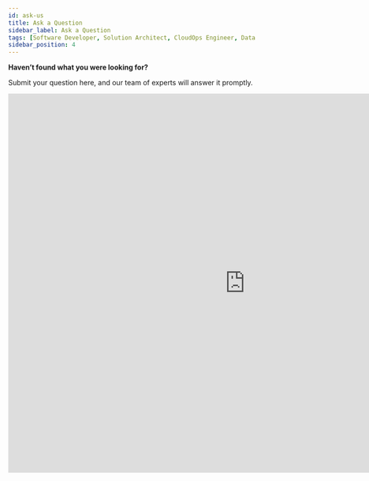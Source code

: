 ```yaml
---
id: ask-us
title: Ask a Question
sidebar_label: Ask a Question
tags: [Software Developer, Solution Architect, CloudOps Engineer, Data Analyst]
sidebar_position: 4
---
```


**Haven’t found what you were looking for?**

Submit your question here, and our team of experts will answer it promptly.

<iframe width="960" height="768" src="https://demo.qrvey.com/q/aZ83K?iframe=true?" frameborder="0" allowfullscreen></iframe>
